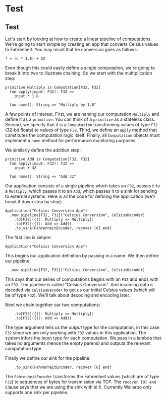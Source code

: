 # Test

## Test

Let's start by looking at how to create a linear pipeline of computations.
We're going to start simple by creating an app that converts Celsius values to
Fahrenheit. You may recall that he conversion goes as follows:

```
f = (c * 1.8) + 32  
```

Even though this could easily define a single computation, we're going to break
it into two to illustrate chaining. So we start with the multiplication step:

```
primitive Multiply is Computation[F32, F32]
  fun apply(input: F32): F32 =>
    input * 1.8

  fun name(): String => "Multiply by 1.8"
```

A few points of interest. First, we are naming our computation `Multiply` and define it as a `primitive`. You can think of a `primitive` as a stateless class. Second, we specify that it is a `Computation` transforming values of type `F32` (32-bit floats) to values of type `F32`. Third, we define an `apply`
method that constitutes the computation logic itself. Finally, all 
`Computation` objects must implement a `name` method for performance
monitoring purposes.

We similarly define the addition step:

```
primitive Add is Computation[F32, F32]
  fun apply(input: F32): F32 =>
    input + 32

  fun name(): String => "Add 32"
```

Our application consists of a single pipeline which takes an `F32`, passes it
to a `Multiply`, which passes it to an `Add`, which passes it to a sink for 
sending to external systems. Here is all the code for defining the application
(we'll break it down step by step):

```
Application("Celsius Conversion App")
  .new_pipeline[F32, F32]("Celsius Conversion", CelsiusDecoder)
    .to[F32]({(): Multiply => Multiply})
    .to[F32]({(): Add => Add})
    .to_sink(FahrenheitEncoder, recover [0] end)
```

The first line is simple:

```
Application("Celsius Conversion App")
```

This begins our application definition by passing in a name. We then define
our pipeline:

```
  .new_pipeline[F32, F32]("Celsius Conversion", CelsiusDecoder)
```

This says that our series of computations begins with an `F32` and ends with
an `F32`. The pipeline is called "Celsius Conversion". And incoming data is
decoded via `CelsiusDecoder` to get us our initial Celsius values (which will 
be of type `F32`). We'll talk about decoding and encoding later.

Next we chain together our two computations:

```
    .to[F32]({(): Multiply => Multiply})
    .to[F32]({(): Add => Add})
```

The type argument tells us the _output_ type for the computation, in this case `F32` since we are only working with `F32` values in this application. The
system infers the input type for each computation. We pass in a lambda that 
takes no arguments (hence the empty parens) and outputs the relevant computation type.

Finally we define our sink for the pipeline:

```
    .to_sink(FahrenheitEncoder, recover [0] end)
```

The `FahrenheitEncoder` transforms the Fahrenheit values (which are of type
`F32`) to sequences of bytes for transmission via TCP. The `recover [0] end` clause says that we are using the sink with id 0. Currently Wallaroo only supports one sink per pipeline.





